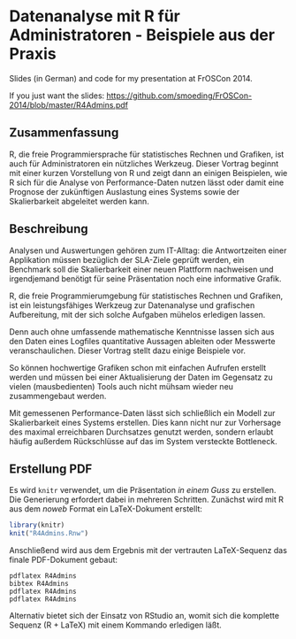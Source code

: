# Datenanalyse mit R für Administratoren - Beispiele aus der Praxis

Slides (in German) and code for my presentation at FrOSCon 2014.

If you just want the slides: https://github.com/smoeding/FrOSCon-2014/blob/master/R4Admins.pdf

## Zusammenfassung

R, die freie Programmiersprache für statistisches Rechnen und Grafiken, ist auch für Administratoren ein nützliches Werkzeug. Dieser Vortrag beginnt mit einer kurzen Vorstellung von R und zeigt dann an einigen Beispielen, wie R sich für die Analyse von Performance-Daten nutzen lässt oder damit eine Prognose der zukünftigen Auslastung eines Systems sowie der Skalierbarkeit abgeleitet werden kann.

## Beschreibung

Analysen und Auswertungen gehören zum IT-Alltag: die Antwortzeiten einer Applikation müssen bezüglich der SLA-Ziele geprüft werden, ein Benchmark soll die Skalierbarkeit einer neuen Plattform nachweisen und irgendjemand benötigt für seine Präsentation noch eine informative Grafik.

R, die freie Programmierumgebung für statistisches Rechnen und Grafiken, ist ein leistungsfähiges Werkzeug zur Datenanalyse und grafischen Aufbereitung, mit der sich solche Aufgaben mühelos erledigen lassen.

Denn auch ohne umfassende mathematische Kenntnisse lassen sich aus den Daten eines Logfiles quantitative Aussagen ableiten oder Messwerte veranschaulichen. Dieser Vortrag stellt dazu einige Beispiele vor.

So können hochwertige Grafiken schon mit einfachen Aufrufen erstellt werden und müssen bei einer Aktualisierung der Daten im Gegensatz zu vielen (mausbedienten) Tools auch nicht mühsam wieder neu zusammengebaut werden.

Mit gemessenen Performance-Daten lässt sich schließlich ein Modell zur Skalierbarkeit eines Systems erstellen. Dies kann nicht nur zur Vorhersage des maximal erreichbaren Durchsatzes genutzt werden, sondern erlaubt häufig außerdem Rückschlüsse auf das im System versteckte Bottleneck.

## Erstellung PDF

Es wird `knitr` verwendet, um die Präsentation *in einem Guss* zu erstellen. Die Generierung erfordert dabei in mehreren Schritten. Zunächst wird mit R aus dem *noweb* Format ein LaTeX-Dokument erstellt:

```R
library(knitr)
knit("R4Admins.Rnw")
```

Anschließend wird aus dem Ergebnis mit der vertrauten LaTeX-Sequenz das finale PDF-Dokument gebaut:

```
pdflatex R4Admins
bibtex R4Admins
pdflatex R4Admins
pdflatex R4Admins
```

Alternativ bietet sich der Einsatz von RStudio an, womit sich die komplette Sequenz (R + LaTeX) mit einem Kommando erledigen läßt.
